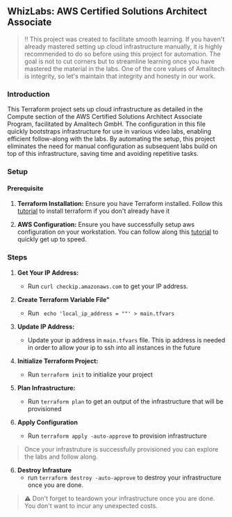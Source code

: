 ## WhizLabs: AWS Certified Solutions Architect Associate

> :bangbang: This project was created to facilitate smooth learning. If you haven't already mastered setting up cloud infrastructure manually, it is highly recommended to do so before using this project for automation. The goal is not to cut corners but to streamline learning once you have mastered the material in the labs. One of the core values of Amalitech is integrity, so let's maintain that integrity and honesty in our work.

### Introduction

This Terraform project sets up cloud infrastructure as detailed in the Compute section of the AWS Certified Solutions Architect Associate Program, facilitated by Amalitech GmbH. The configuration in this file quickly bootstraps infrastructure for use in various video labs, enabling efficient follow-along with the labs. By automating the setup, this project eliminates the need for manual configuration as subsequent labs build on top of this infrastructure, saving time and avoiding repetitive tasks.

### Setup

#### Prerequisite

1. **Terraform Installation:** Ensure you have Terraform installed. Follow this [tutorial](https://developer.hashicorp.com/terraform/tutorials/aws-get-started/install-cli) to install terraform if you don't already have it

2. **AWS Configuration:** Ensure you have successfully setup aws configuration on your workstation. You can follow along this [tutorial](https://www.youtube.com/watch?v=gswVHTrRX8I) to quickly get up to speed.

### Steps

1. **Get Your IP Address:**

   - Run `curl checkip.amazonaws.com` to get your IP address.

2. **Create Terraform Variable File"**

   - Run ` echo 'local_ip_address = ""' > main.tfvars`

3. **Update IP Address:**

   - Update your ip address in `main.tfvars` file. This ip address is needed in order to allow your ip to ssh into all instances in the future

4. **Initialize Terraform Project:**

   - Run `terraform init` to initialize your project

5. **Plan Infrastructure:**

   - Run `terraform plan` to get an output of the infrastructure that will be provisioned

6. **Apply Configuration**
   - Run `terraform apply -auto-approve` to provision infrastructure

> Once your infrastruture is successfully provisioned you can explore the labs and follow along.

6. **Destroy Infrasture**
   - run `terraform destroy -auto-approve` to destroy your infrastructure once you are done.

> :warning: Don't forget to teardown your infrastructure once you are done. You don't want to incur any unexpected costs.
